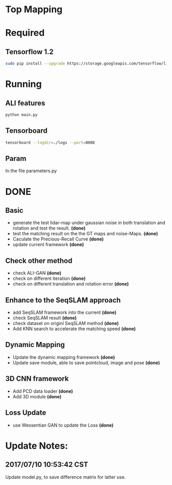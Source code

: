 # Top Mapping

# Required
## Tensorflow 1.2
```bash
sudo pip install --upgrade https://storage.googleapis.com/tensorflow/linux/gpu/tensorflow_gpu-1.2.0-cp27-none-linux_x86_64.whl
```

# Running
## ALI features
```bash
python main.py
```

## Tensorboard
```bash
tensorboard --logdir=./logs --port=8008
```

## Param
In the file parameters.py

# DONE
## Basic
* generate the test lidar-map under gaussian noise in both translation and rotation and test the result. **(done)**
* test the matching result on the the GT maps and noise-Maps. **(done)**
* Caculate the Precious-Recall Curve **(done)**
* update current framework **(done)**

## Check other method
* check ALI-GAN **(done)**
* check on different iteration **(done)**
* check on different translation and rotation error **(done)**


## Enhance to the SeqSLAM approach
* add SeqSLAM framework into the current **(done)**
* check SeqSLAM result **(done)**
* check dataset on originl SeqSLAM method **(done)**
* Add KNN search to accelerate the matching speed **(done)**

## Dynamic Mapping
* Update the dynamic mapping framework **(done)**
* Update save module, able to save pointcloud, image and pose **(done)**

## 3D CNN framework
* Add PCD data loader **(done)**
* Add 3D module **(done)**

## Loss Update
* use Wessentian GAN to update the Loss **(done)**



# Update Notes:
## 2017/07/10 10:53:42 CST
Update model.py, to save difference matrix for latter use.


